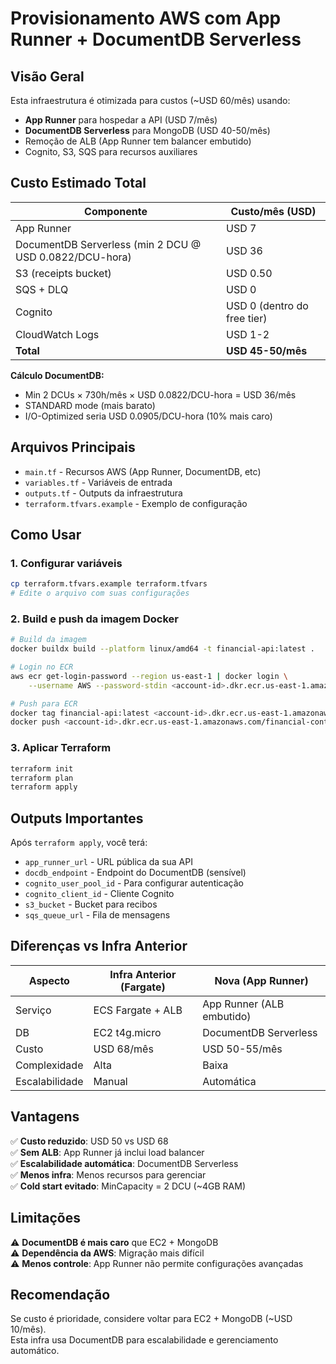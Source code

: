 # Provisionamento AWS com App Runner + DocumentDB Serverless

## Visão Geral
Esta infraestrutura é otimizada para custos (~USD 60/mês) usando:
- **App Runner** para hospedar a API (USD 7/mês)
- **DocumentDB Serverless** para MongoDB (USD 40-50/mês)
- Remoção de ALB (App Runner tem balancer embutido)
- Cognito, S3, SQS para recursos auxiliares

## Custo Estimado Total

| Componente | Custo/mês (USD) |
|------------|-----------------|
| App Runner | USD 7 |
| DocumentDB Serverless (min 2 DCU @ USD 0.0822/DCU-hora) | USD 36 |
| S3 (receipts bucket) | USD 0.50 |
| SQS + DLQ | USD 0 |
| Cognito | USD 0 (dentro do free tier) |
| CloudWatch Logs | USD 1-2 |
| **Total** | **USD 45-50/mês** |

**Cálculo DocumentDB:**
- Min 2 DCUs × 730h/mês × USD 0.0822/DCU-hora = USD 36/mês
- STANDARD mode (mais barato)
- I/O-Optimized seria USD 0.0905/DCU-hora (10% mais caro)

## Arquivos Principais

- `main.tf` - Recursos AWS (App Runner, DocumentDB, etc)
- `variables.tf` - Variáveis de entrada
- `outputs.tf` - Outputs da infraestrutura
- `terraform.tfvars.example` - Exemplo de configuração

## Como Usar

### 1. Configurar variáveis
```bash
cp terraform.tfvars.example terraform.tfvars
# Edite o arquivo com suas configurações
```

### 2. Build e push da imagem Docker
```bash
# Build da imagem
docker buildx build --platform linux/amd64 -t financial-api:latest .

# Login no ECR
aws ecr get-login-password --region us-east-1 | docker login \
    --username AWS --password-stdin <account-id>.dkr.ecr.us-east-1.amazonaws.com

# Push para ECR
docker tag financial-api:latest <account-id>.dkr.ecr.us-east-1.amazonaws.com/financial-control-api:latest
docker push <account-id>.dkr.ecr.us-east-1.amazonaws.com/financial-control-api:latest
```

### 3. Aplicar Terraform
```bash
terraform init
terraform plan
terraform apply
```

## Outputs Importantes

Após `terraform apply`, você terá:
- `app_runner_url` - URL pública da sua API
- `docdb_endpoint` - Endpoint do DocumentDB (sensível)
- `cognito_user_pool_id` - Para configurar autenticação
- `cognito_client_id` - Cliente Cognito
- `s3_bucket` - Bucket para recibos
- `sqs_queue_url` - Fila de mensagens

## Diferenças vs Infra Anterior

| Aspecto | Infra Anterior (Fargate) | Nova (App Runner) |
|---------|--------------------------|-------------------|
| Serviço | ECS Fargate + ALB | App Runner (ALB embutido) |
| DB | EC2 t4g.micro | DocumentDB Serverless |
| Custo | USD 68/mês | USD 50-55/mês |
| Complexidade | Alta | Baixa |
| Escalabilidade | Manual | Automática |

## Vantagens

✅ **Custo reduzido**: USD 50 vs USD 68  
✅ **Sem ALB**: App Runner já inclui load balancer  
✅ **Escalabilidade automática**: DocumentDB Serverless  
✅ **Menos infra**: Menos recursos para gerenciar  
✅ **Cold start evitado**: MinCapacity = 2 DCU (~4GB RAM)  

## Limitações

⚠️ **DocumentDB é mais caro** que EC2 + MongoDB  
⚠️ **Dependência da AWS**: Migração mais difícil  
⚠️ **Menos controle**: App Runner não permite configurações avançadas

## Recomendação

Se custo é prioridade, considere voltar para EC2 + MongoDB (~USD 10/mês).  
Esta infra usa DocumentDB para escalabilidade e gerenciamento automático.


